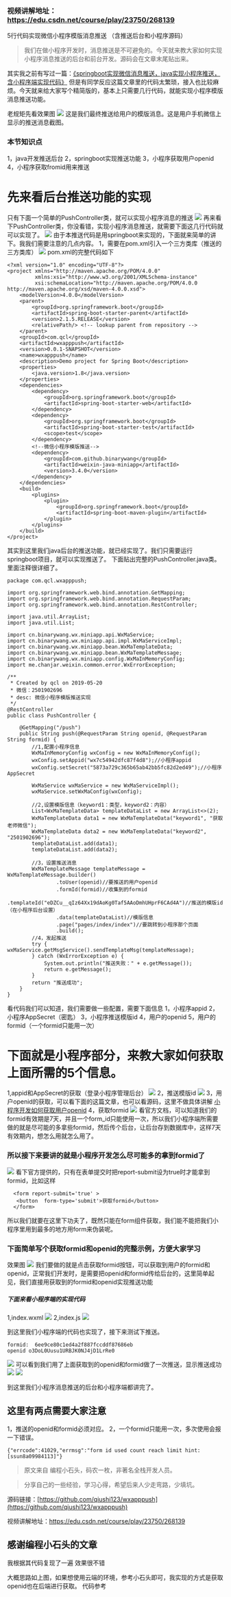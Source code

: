### 视频讲解地址：https://edu.csdn.net/course/play/23750/268139
5行代码实现微信小程序模版消息推送 （含推送后台和小程序源码）

> 我们在做小程序开发时，消息推送是不可避免的。今天就来教大家如何实现小程序消息推送的后台和前台开发。源码会在文章末尾贴出来。

其实我之前有写过一篇：[《springboot实现微信消息推送，java实现小程序推送，含小程序端实现代码》](https://www.jianshu.com/p/ba54ea36a11d) 但是有同学反应这篇文章里的代码太繁琐，接入也比较麻烦。今天就来给大家写个精简版的，基本上只需要几行代码，就能实现小程序模版消息推送功能。

老规矩先看效果图
![](https://upload-images.jianshu.io/upload_images/6273713-37175ee03eda5956.png?imageMogr2/auto-orient/strip%7CimageView2/2/w/1240)
这是我们最终推送给用户的模版消息。这是用户手机微信上显示的推送消息截图。

### 本节知识点
1，java开发推送后台
2，springboot实现推送功能
3，小程序获取用户openid
4，小程序获取fromid用来推送

# 先来看后台推送功能的实现
只有下面一个简单的PushController类，就可以实现小程序消息的推送
![](https://upload-images.jianshu.io/upload_images/6273713-7188217b207ffe13.png?imageMogr2/auto-orient/strip%7CimageView2/2/w/1240)
再来看下PushController类，你没看错，实现小程序消息推送，就需要下面这几行代码就可以实现了。
![](https://upload-images.jianshu.io/upload_images/6273713-6df7c66ded9837cb.png?imageMogr2/auto-orient/strip%7CimageView2/2/w/1240)
由于本推送代码是用springboot来实现的，下面就来简单的讲下。我我们需要注意的几点内容。
1，需要在pom.xml引入一个三方类库（推送的三方类库）
![](https://upload-images.jianshu.io/upload_images/6273713-a76ff40cae5c75da.png?imageMogr2/auto-orient/strip%7CimageView2/2/w/1240)
pom.xml的完整代码如下
```
<?xml version="1.0" encoding="UTF-8"?>
<project xmlns="http://maven.apache.org/POM/4.0.0"
         xmlns:xsi="http://www.w3.org/2001/XMLSchema-instance"
         xsi:schemaLocation="http://maven.apache.org/POM/4.0.0 http://maven.apache.org/xsd/maven-4.0.0.xsd">
    <modelVersion>4.0.0</modelVersion>
    <parent>
        <groupId>org.springframework.boot</groupId>
        <artifactId>spring-boot-starter-parent</artifactId>
        <version>2.1.5.RELEASE</version>
        <relativePath/> <!-- lookup parent from repository -->
    </parent>
    <groupId>com.qcl</groupId>
    <artifactId>wxapppush</artifactId>
    <version>0.0.1-SNAPSHOT</version>
    <name>wxapppush</name>
    <description>Demo project for Spring Boot</description>
    <properties>
        <java.version>1.8</java.version>
    </properties>
    <dependencies>
        <dependency>
            <groupId>org.springframework.boot</groupId>
            <artifactId>spring-boot-starter-web</artifactId>
        </dependency>
        <dependency>
            <groupId>org.springframework.boot</groupId>
            <artifactId>spring-boot-starter-test</artifactId>
            <scope>test</scope>
        </dependency>
        <!--微信小程序模版推送-->
        <dependency>
            <groupId>com.github.binarywang</groupId>
            <artifactId>weixin-java-miniapp</artifactId>
            <version>3.4.0</version>
        </dependency>
    </dependencies>
    <build>
        <plugins>
            <plugin>
                <groupId>org.springframework.boot</groupId>
                <artifactId>spring-boot-maven-plugin</artifactId>
            </plugin>
        </plugins>
    </build>
</project>
```
其实到这里我们java后台的推送功能，就已经实现了。我们只需要运行springboot项目，就可以实现推送了。
下面贴出完整的PushController.java类。里面注释很详细了。
```
package com.qcl.wxapppush;

import org.springframework.web.bind.annotation.GetMapping;
import org.springframework.web.bind.annotation.RequestParam;
import org.springframework.web.bind.annotation.RestController;

import java.util.ArrayList;
import java.util.List;

import cn.binarywang.wx.miniapp.api.WxMaService;
import cn.binarywang.wx.miniapp.api.impl.WxMaServiceImpl;
import cn.binarywang.wx.miniapp.bean.WxMaTemplateData;
import cn.binarywang.wx.miniapp.bean.WxMaTemplateMessage;
import cn.binarywang.wx.miniapp.config.WxMaInMemoryConfig;
import me.chanjar.weixin.common.error.WxErrorException;

/**
 * Created by qcl on 2019-05-20
 * 微信：2501902696
 * desc: 微信小程序模版推送实现
 */
@RestController
public class PushController {

    @GetMapping("/push")
    public String push(@RequestParam String openid, @RequestParam String formid) {
        //1,配置小程序信息
        WxMaInMemoryConfig wxConfig = new WxMaInMemoryConfig();
        wxConfig.setAppid("wx7c54942dfc87f4d8");//小程序appid
        wxConfig.setSecret("5873a729c365b65ab42bb5fc82d2ed49");//小程序AppSecret

        WxMaService wxMaService = new WxMaServiceImpl();
        wxMaService.setWxMaConfig(wxConfig);

        //2,设置模版信息（keyword1：类型，keyword2：内容）
        List<WxMaTemplateData> templateDataList = new ArrayList<>(2);
        WxMaTemplateData data1 = new WxMaTemplateData("keyword1", "获取老师微信");
        WxMaTemplateData data2 = new WxMaTemplateData("keyword2", "2501902696");
        templateDataList.add(data1);
        templateDataList.add(data2);

        //3，设置推送消息
        WxMaTemplateMessage templateMessage = WxMaTemplateMessage.builder()
                .toUser(openid)//要推送的用户openid
                .formId(formid)//收集到的formid
                .templateId("eDZCu__qIz64Xx19dAoKg0Taf5AAoDmhUHprF6CAd4A")//推送的模版id（在小程序后台设置）
                .data(templateDataList)//模版信息
                .page("pages/index/index")//要跳转到小程序那个页面
                .build();
        //4，发起推送
        try {            wxMaService.getMsgService().sendTemplateMsg(templateMessage);
        } catch (WxErrorException e) {
            System.out.println("推送失败：" + e.getMessage());
            return e.getMessage();
        }
        return "推送成功";
    }
}
```
看代码我们可以知道，我们需要做一些配置，需要下面信息
1，小程序appid
2，小程序AppSecret（密匙）
3，小程序推送模版id
4，用户的openid
5，用户的formid（一个formid只能用一次）

# 下面就是小程序部分，来教大家如何获取上面所需的5个信息。
1,appid和AppSecret的获取（登录小程序管理后台）
![](https://upload-images.jianshu.io/upload_images/6273713-a50191433b1f16ff.png?imageMogr2/auto-orient/strip%7CimageView2/2/w/1240)
2，推送模版id
![](https://upload-images.jianshu.io/upload_images/6273713-ba09fad3c72f66cb.png?imageMogr2/auto-orient/strip%7CimageView2/2/w/1240)
3，用户openid的获取，可以看下面的这篇文章，也可以看源码，这里不做具体讲解
 [小程序开发如何获取用户openid](https://www.jianshu.com/p/928932e74958)
4，获取formid
![](https://upload-images.jianshu.io/upload_images/6273713-8106f1a4d92f92e7.png?imageMogr2/auto-orient/strip%7CimageView2/2/w/1240)
看官方文档，可以知道我们的formid有效期是7天，并且一个form_id只能使用一次，所以我们小程序端所需要做的就是尽可能的多拿些formid，然后传个后台，让后台存到数据库中，这样7天有效期内，想怎么用就怎么用了。

### 所以接下来要讲的就是小程序开发怎么尽可能多的拿到formid了
![](https://upload-images.jianshu.io/upload_images/6273713-5985daad27d6e464.png?imageMogr2/auto-orient/strip%7CimageView2/2/w/1240)
看下官方提供的，只有在表单提交时把report-submit设为true时才能拿到formid，比如这样
```
  <form report-submit='true' >
   <button  form-type='submit'>获取formid</button>
  </form>
```
所以我们就要在这里下功夫了，既然只能在form组件获取，我们能不能把我们小程序里用到最多的地方用form来伪装呢。

### 下面简单写个获取formid和openid的完整示例，方便大家学习
效果图
![](https://upload-images.jianshu.io/upload_images/6273713-83a337717c603e9f.png?imageMogr2/auto-orient/strip%7CimageView2/2/w/1240)
我们要做的就是点击获取formid按钮，可以获取到用户的formid和openid，正常我们开发时，是需要把openid和formid传给后台的，这里简单起见，我们直接用获取到的formid和openid实现推送功能

##### 下面来看小程序端的实现代码
1,index.wxml
![](https://upload-images.jianshu.io/upload_images/6273713-4d1359587717263a.png?imageMogr2/auto-orient/strip%7CimageView2/2/w/1240)
2,index.js
![](https://upload-images.jianshu.io/upload_images/6273713-acc8ec29c3344c66.png?imageMogr2/auto-orient/strip%7CimageView2/2/w/1240)

到这里我们小程序端的代码也实现了，接下来测试下推送。

```
formid:  6ee9ce80c1ed4a2f887fccddf87686eb
openid o3DoL0Uusu1URBJK0NJ4jD1LrRe0
```
![](https://upload-images.jianshu.io/upload_images/6273713-661c5a9179a0482f.png?imageMogr2/auto-orient/strip%7CimageView2/2/w/1240)
可以看到我们用了上面获取到的openid和formid做了一次推送，显示推送成功
![](https://upload-images.jianshu.io/upload_images/6273713-39da1fd684b3ede4.png?imageMogr2/auto-orient/strip%7CimageView2/2/w/1240)
![](https://upload-images.jianshu.io/upload_images/6273713-28fe4f5b52c1fcf9.png?imageMogr2/auto-orient/strip%7CimageView2/2/w/1240)

到这里我们小程序消息推送的后台和小程序端都讲完了。
## 这里有两点需要大家注意
1，推送的openid和formid必须对应。
2，一个formid只能用一次，多次使用会报一下错误。
```
{"errcode":41029,"errmsg":"form id used count reach limit hint: [ssun8a09984113]"}
```


>原文来自 编程小石头，码农一枚，非著名全栈开发人员。

>分享自己的一些经验，学习心得，希望后来人少走弯路，少填坑。



源码链接：[https://github.com/qiushi123/wxapppush](https://github.com/qiushi123/wxapppush)

视频讲解地址：https://edu.csdn.net/course/play/23750/268139

## 感谢编程小石头的文章

我根据其代码复现了一遍 效果很不错

大概思路如上图，如果想使用云端的环境，参考小石头即可，我实现的方式是获取openid也在后端进行获取。
代码参考



